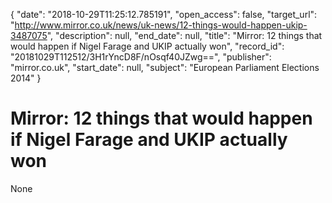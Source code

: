 {
  "date": "2018-10-29T11:25:12.785191", 
  "open_access": false, 
  "target_url": "http://www.mirror.co.uk/news/uk-news/12-things-would-happen-ukip-3487075", 
  "description": null, 
  "end_date": null, 
  "title": "Mirror: 12 things that would happen if Nigel Farage and UKIP actually won", 
  "record_id": "20181029T112512/3H1rYncD8F/nOsqf40JZwg==", 
  "publisher": "mirror.co.uk", 
  "start_date": null, 
  "subject": "European Parliament Elections 2014"
}

# Mirror: 12 things that would happen if Nigel Farage and UKIP actually won

None